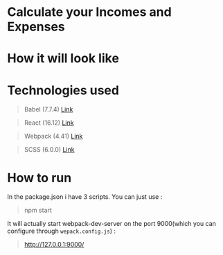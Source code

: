 # Calculate your Incomes and Expenses 


# How it will look like 



# Technologies used 

> Babel        (7.7.4)     [Link](https://github.com/babel/babel)

> React        (16.12)    [Link](https://github.com/facebook/react)

> Webpack      (4.41)    [Link](https://github.com/webpack/webpack)

> SCSS  (6.0.0)     [Link](https://github.com/sass/sass)

# How to run
In the package.json i have 3 scripts. You can just use :
> npm start

It will actually start webpack-dev-server on the port 9000(which you can configure through `wepack.config.js`) :

> http://127.0.0.1:9000/


